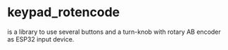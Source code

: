# keypad_rotencode

is a library to use several buttons and a turn-knob with rotary AB encoder as ESP32 input device.


